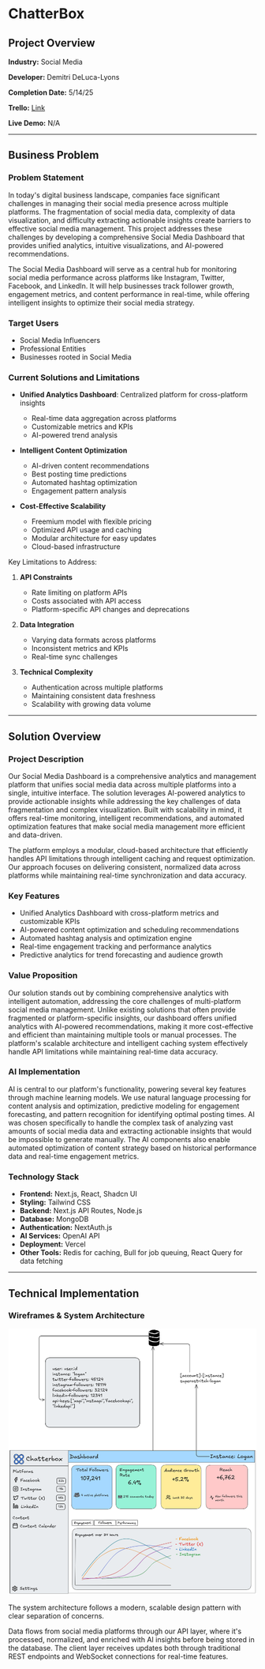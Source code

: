 # ChatterBox

## Project Overview
**Industry:** Social Media

**Developer:** Demitri DeLuca-Lyons

**Completion Date:** 5/14/25 

**Trello:** [Link](https://trello.com/b/7jA4tSjj/chatterbox)

**Live Demo:** N/A

---

## Business Problem

### Problem Statement
In today's digital business landscape, companies face significant challenges in managing their social media presence across multiple platforms. The fragmentation of social media data, complexity of data visualization, and difficulty extracting actionable insights create barriers to effective social media management. This project addresses these challenges by developing a comprehensive Social Media Dashboard that provides unified analytics, intuitive visualizations, and AI-powered recommendations.

The Social Media Dashboard will serve as a central hub for monitoring social media performance across platforms like Instagram, Twitter, Facebook, and LinkedIn. It will help businesses track follower growth, engagement metrics, and content performance in real-time, while offering intelligent insights to optimize their social media strategy.

### Target Users
- Social Media Influencers
- Professional Entities
- Businesses rooted in Social Media

### Current Solutions and Limitations
- **Unified Analytics Dashboard**: Centralized platform for cross-platform insights
  - Real-time data aggregation across platforms
  - Customizable metrics and KPIs
  - AI-powered trend analysis

- **Intelligent Content Optimization**
  - AI-driven content recommendations
  - Best posting time predictions
  - Automated hashtag optimization
  - Engagement pattern analysis

- **Cost-Effective Scalability**
  - Freemium model with flexible pricing
  - Optimized API usage and caching
  - Modular architecture for easy updates
  - Cloud-based infrastructure

Key Limitations to Address:
1. **API Constraints**
   - Rate limiting on platform APIs
   - Costs associated with API access
   - Platform-specific API changes and deprecations

2. **Data Integration**
   - Varying data formats across platforms
   - Inconsistent metrics and KPIs
   - Real-time sync challenges

3. **Technical Complexity**
   - Authentication across multiple platforms
   - Maintaining consistent data freshness
   - Scalability with growing data volume

---

## Solution Overview

### Project Description
Our Social Media Dashboard is a comprehensive analytics and management platform that unifies social media data across multiple platforms into a single, intuitive interface. The solution leverages AI-powered analytics to provide actionable insights while addressing the key challenges of data fragmentation and complex visualization. Built with scalability in mind, it offers real-time monitoring, intelligent recommendations, and automated optimization features that make social media management more efficient and data-driven.

The platform employs a modular, cloud-based architecture that efficiently handles API limitations through intelligent caching and request optimization. Our approach focuses on delivering consistent, normalized data across platforms while maintaining real-time synchronization and data accuracy.

### Key Features
- Unified Analytics Dashboard with cross-platform metrics and customizable KPIs
- AI-powered content optimization and scheduling recommendations
- Automated hashtag analysis and optimization engine
- Real-time engagement tracking and performance analytics
- Predictive analytics for trend forecasting and audience growth

### Value Proposition
Our solution stands out by combining comprehensive analytics with intelligent automation, addressing the core challenges of multi-platform social media management. Unlike existing solutions that often provide fragmented or platform-specific insights, our dashboard offers unified analytics with AI-powered recommendations, making it more cost-effective and efficient than maintaining multiple tools or manual processes. The platform's scalable architecture and intelligent caching system effectively handle API limitations while maintaining real-time data accuracy.

### AI Implementation
AI is central to our platform's functionality, powering several key features through machine learning models. We use natural language processing for content analysis and optimization, predictive modeling for engagement forecasting, and pattern recognition for identifying optimal posting times. AI was chosen specifically to handle the complex task of analyzing vast amounts of social media data and extracting actionable insights that would be impossible to generate manually. The AI components also enable automated optimization of content strategy based on historical performance data and real-time engagement metrics.

### Technology Stack
- **Frontend:** Next.js, React, Shadcn UI
- **Styling:** Tailwind CSS
- **Backend:** Next.js API Routes, Node.js
- **Database:** MongoDB
- **Authentication:** NextAuth.js
- **AI Services:** OpenAI API
- **Deployment:** Vercel
- **Other Tools:** Redis for caching, Bull for job queuing, React Query for data fetching

---

## Technical Implementation

### Wireframes & System Architecture
![System Architecture](./images/Chatterbox.png)

The system architecture follows a modern, scalable design pattern with clear separation of concerns.

Data flows from social media platforms through our API layer, where it's processed, normalized, and enriched with AI insights before being stored in the database. The client layer receives updates both through traditional REST endpoints and WebSocket connections for real-time features.
